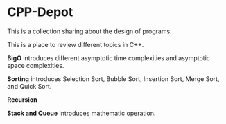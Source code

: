 # CPP-Depot

This is a collection sharing about the design of programs.

This is a place to review different topics in C++. 


**BigO** introduces different asymptotic time complexities and asymptotic space complexities.

**Sorting** introduces Selection Sort, Bubble Sort, Insertion Sort, Merge Sort, and Quick Sort.

**Recursion** 

**Stack and Queue** introduces mathematic operation. 
 
   
      
  
